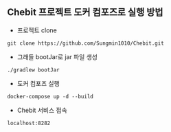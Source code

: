 Chebit 프로젝트 도커 컴포즈로 실행 방법
---
* 프로젝트 clone
```git
git clone https://github.com/Sungmin1010/Chebit.git
```
* 그래들 bootJar로 jar 파일 생성
```
./gradlew bootJar
```
* 도커 컴포즈 실행
```
docker-compose up -d --build
```
* Chebit 서비스 접속
```
localhost:8282
```

